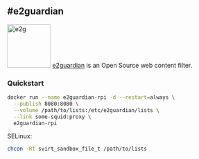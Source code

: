#e2guardian
-------------------
<img src="http://e2guardian.org/cms/images/banners/logo-guardian.png" alt="e2g" width="100"> [e2guardian](http://e2guardian.org/) is an Open Source web content filter.

### Quickstart 
```bash
docker run --name e2guardian-rpi -d --restart=always \
  --publish 8080:8080 \
  --volume /path/to/lists:/etc/e2guardian/lists \
  --link some-squid:proxy \
  e2guardian-rpi
```
SELinux:
```bash
chcon -Rt svirt_sandbox_file_t /path/to/lists
```


